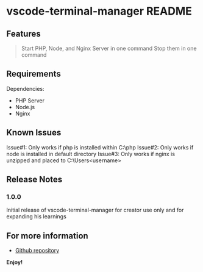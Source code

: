 # vscode-terminal-manager README

## Features

> Start PHP, Node, and Nginx Server in one command
> Stop them in one command

## Requirements

Dependencies:
- PHP Server
- Node.js
- Nginx

## Known Issues

Issue#1: Only works if php is installed within C:\php
Issue#2: Only works if node is installed in default directory
Issue#3: Only works if nginx is unzipped and placed to C:\Users\<username>

## Release Notes

### 1.0.0

Initial release of vscode-terminal-manager for creator use only and for expanding his learnings

## For more information

* [Github repository](https://github.com/kuyaed-1720/vscode-terminal-manager)

**Enjoy!**
